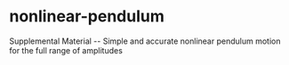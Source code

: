 # nonlinear-pendulum
Supplemental Material -- Simple and accurate nonlinear pendulum motion for the full range of amplitudes
